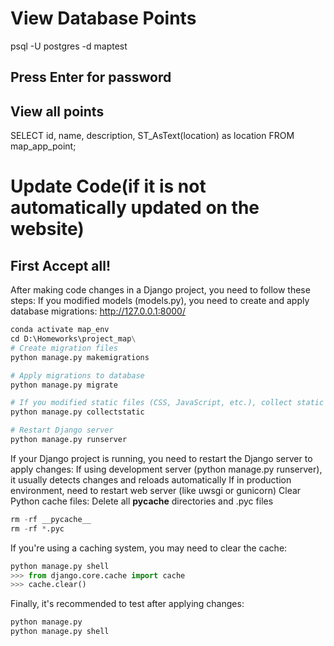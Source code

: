 # View Database Points
psql -U postgres -d maptest

## Press Enter for password

## View all points
SELECT id, name, description, ST_AsText(location) as location
FROM map_app_point;

# Update Code(if it is not automatically updated on the website)
## First Accept all!
After making code changes in a Django project, you need to follow these steps:
If you modified models (models.py), you need to create and apply database migrations:
http://127.0.0.1:8000/

```python  
conda activate map_env
cd D:\Homeworks\project_map\
# Create migration files
python manage.py makemigrations

# Apply migrations to database
python manage.py migrate

# If you modified static files (CSS, JavaScript, etc.), collect static files
python manage.py collectstatic

# Restart Django server
python manage.py runserver
```
If your Django project is running, you need to restart the Django server to apply changes:
If using development server (python manage.py runserver),
it usually detects changes and reloads automatically
If in production environment, need to restart web server (like uwsgi or gunicorn)
Clear Python cache files:
Delete all __pycache__ directories and .pyc files
```python
rm -rf __pycache__
rm -rf *.pyc
```
If you're using a caching system, you may need to clear the cache:
```python
python manage.py shell
>>> from django.core.cache import cache
>>> cache.clear()
```
Finally, it's recommended to test after applying changes:
```python
python manage.py 
python manage.py shell
```

